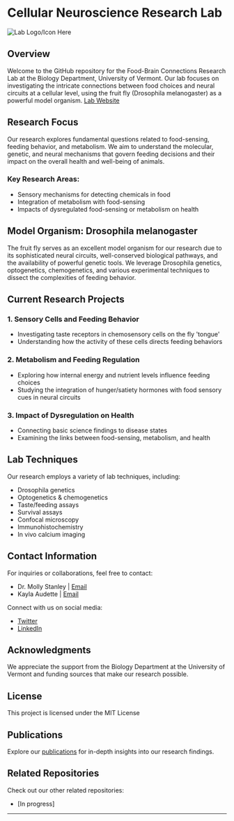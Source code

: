 # Cellular Neuroscience Research Lab

![Lab Logo/Icon Here](https://mstanleylab.weebly.com/uploads/1/4/1/5/141531478/mstanley-lab-logo_orig.png)

## Overview
Welcome to the GitHub repository for the Food-Brain Connections Research Lab at the Biology Department, University of Vermont. Our lab focuses on investigating the intricate connections between food choices and neural circuits at a cellular level, using the fruit fly (Drosophila melanogaster) as a powerful model organism.
[Lab Website](https://mstanleylab.weebly.com/)
## Research Focus
Our research explores fundamental questions related to food-sensing, feeding behavior, and metabolism. We aim to understand the molecular, genetic, and neural mechanisms that govern feeding decisions and their impact on the overall health and well-being of animals.

### Key Research Areas:
- Sensory mechanisms for detecting chemicals in food
- Integration of metabolism with food-sensing
- Impacts of dysregulated food-sensing or metabolism on health

## Model Organism: Drosophila melanogaster
The fruit fly serves as an excellent model organism for our research due to its sophisticated neural circuits, well-conserved biological pathways, and the availability of powerful genetic tools. We leverage Drosophila genetics, optogenetics, chemogenetics, and various experimental techniques to dissect the complexities of feeding behavior.

## Current Research Projects
### 1. Sensory Cells and Feeding Behavior
- Investigating taste receptors in chemosensory cells on the fly 'tongue'
- Understanding how the activity of these cells directs feeding behaviors

### 2. Metabolism and Feeding Regulation
- Exploring how internal energy and nutrient levels influence feeding choices
- Studying the integration of hunger/satiety hormones with food sensory cues in neural circuits

### 3. Impact of Dysregulation on Health
- Connecting basic science findings to disease states
- Examining the links between food-sensing, metabolism, and health

## Lab Techniques
Our research employs a variety of lab techniques, including:
- Drosophila genetics
- Optogenetics & chemogenetics
- Taste/feeding assays
- Survival assays
- Confocal microscopy
- Immunohistochemistry
- In vivo calcium imaging

## Contact Information
For inquiries or collaborations, feel free to contact:
- Dr. Molly Stanley | [Email](molly.stanley@uvm.edu)
- Kayla Audette | [Email](kayla.audette@uvm.edu)

Connect with us on social media:
- [Twitter](https://twitter.com/Molly_Stanley3)
- [LinkedIn](https://www.linkedin.com/in/molly-stanley-003/)

## Acknowledgments
We appreciate the support from the Biology Department at the University of Vermont and funding sources that make our research possible.

## License
This project is licensed under the MIT License

## Publications
Explore our [publications](https://mstanleylab.weebly.com/publications.html) for in-depth insights into our research findings.

## Related Repositories
Check out our other related repositories:
- [In progress]

---

